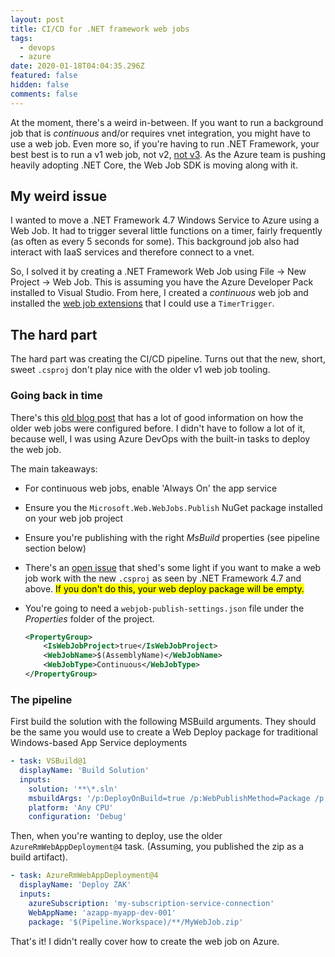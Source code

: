 ```yaml
---
layout: post
title: CI/CD for .NET framework web jobs
tags:
  - devops
  - azure
date: 2020-01-18T04:04:35.296Z
featured: false
hidden: false
comments: false
---
```

At the moment, there's a weird in-between. If you want to run a background job that is *continuous* and/or requires vnet integration, you might have to use a web job. Even more so, if you're having to run .NET Framework, your best best is to run a v1 web job, not v2, [not v3](https://github.com/Azure/azure-webjobs-sdk/issues/2186). As the Azure team is pushing heavily adopting .NET Core, the Web Job SDK is moving along with it.

<!--more--> 

## My weird issue

I wanted to move a .NET Framework 4.7 Windows Service to Azure using a Web Job. It had to trigger several little functions on a timer, fairly frequently (as often as every 5 seconds for some). This background job also had interact with IaaS services and therefore connect to a vnet. 

So, I solved it by creating a .NET Framework Web Job using File -> New Project -> Web Job. This is assuming you have the Azure Developer Pack installed to Visual Studio. From here, I created a *continuous* web job and installed the [web job extensions](https://github.com/Azure/azure-webjobs-sdk-extensions) that I could use a `TimerTrigger`.

## The hard part

The hard part was creating the CI/CD pipeline. Turns out that the new, short, sweet `.csproj` don't play nice with the older v1 web job tooling.

### Going back in time

There's this [old blog post](https://azure.microsoft.com/en-us/blog/enabling-command-line-or-continuous-delivery-of-azure-webjobs/) that has a lot of good information on how the older web jobs were configured before. I didn't have to follow a lot of it, because well, I was using Azure DevOps with the built-in tasks to deploy the web job.

The main takeaways:

* For continuous web jobs, enable 'Always On' the app service
* Ensure you the `Microsoft.Web.WebJobs.Publish` NuGet package installed on your web job project
* Ensure you're publishing with the right *MsBuild* properties (see pipeline section below)
* There's an [open issue](https://github.com/Azure/azure-webjobs-sdk/issues/1635) that shed's some light if you want to make a web job work with the new `.csproj` as seen by .NET Framework 4.7 and above. <mark>If you don't do this, your web deploy package will be empty.</mark>
* You're going to need a `webjob-publish-settings.json` file under the _Properties_ folder of the project. 

  ```xml
  <PropertyGroup>
      <IsWebJobProject>true</IsWebJobProject>
      <WebJobName>$(AssemblyName)</WebJobName>
      <WebJobType>Continuous</WebJobType>
  </PropertyGroup>
  ```

### The pipeline

First build the solution with the following MSBuild arguments. They should be the same you would use to create a Web Deploy package for traditional Windows-based App Service deployments

```yaml
- task: VSBuild@1
  displayName: 'Build Solution'
  inputs:
    solution: '**\*.sln'
    msbuildArgs: '/p:DeployOnBuild=true /p:WebPublishMethod=Package /p:PackageAsSingleFile=true /p:SkipInvalidConfigurations=true /p:PackageLocation="$(build.artifactStagingDirectory)/"'
    platform: 'Any CPU'
    configuration: 'Debug'
```

Then, when you're wanting to deploy, use the older `AzureRmWebAppDeployment@4` task. (Assuming, you published the zip as a build artifact).

```yaml
- task: AzureRmWebAppDeployment@4
  displayName: 'Deploy ZAK'
  inputs:
    azureSubscription: 'my-subscription-service-connection'
    WebAppName: 'azapp-myapp-dev-001'
    package: '$(Pipeline.Workspace)/**/MyWebJob.zip'
```

That's it! I didn't really cover how to create the web job on Azure.
